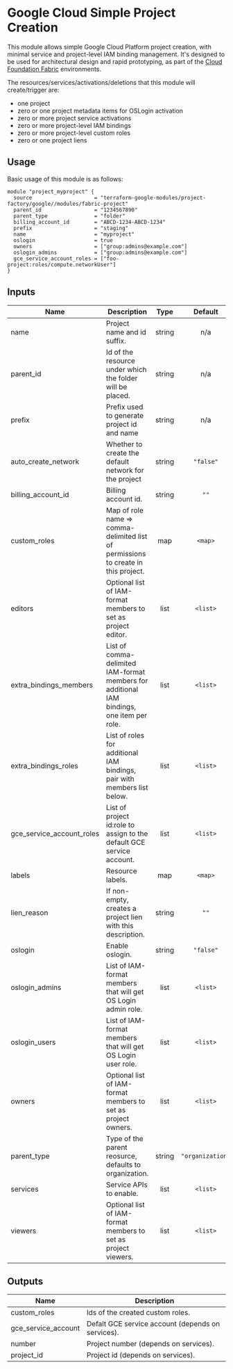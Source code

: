 # Google Cloud Simple Project Creation

This module allows simple Google Cloud Platform project creation, with minimal service and project-level IAM binding management. It's designed to be used for architectural design and rapid prototyping, as part of the [Cloud Foundation Fabric](https://github.com/terraform-google-modules/cloud-foundation-fabric) environments.

The resources/services/activations/deletions that this module will create/trigger are:

- one project
- zero or one project metadata items for OSLogin activation
- zero or more project service activations
- zero or more project-level IAM bindings
- zero or more project-level custom roles
- zero or one project liens

## Usage

Basic usage of this module is as follows:

```hcl
module "project_myproject" {
  source                    = "terraform-google-modules/project-factory/google//modules/fabric-project"
  parent_id                 = "1234567890"
  parent_type               = "folder"
  billing_account_id        = "ABCD-1234-ABCD-1234"
  prefix                    = "staging"
  name                      = "myproject"
  oslogin                   = true
  owners                    = ["group:admins@example.com"]
  oslogin_admins            = ["group:admins@example.com"]
  gce_service_account_roles = ["foo-project:roles/compute.networkUser"]
}
```

[^]: (autogen_docs_start)

## Inputs

| Name | Description | Type | Default | Required |
|------|-------------|:----:|:-----:|:-----:|
| name | Project name and id suffix. | string | n/a | yes |
| parent\_id | Id of the resource under which the folder will be placed. | string | n/a | yes |
| prefix | Prefix used to generate project id and name | string | n/a | yes |
| auto\_create\_network | Whether to create the default network for the project | string | `"false"` | no |
| billing\_account\_id | Billing account id. | string | `""` | no |
| custom\_roles | Map of role name => comma-delimited list of permissions to create in this project. | map | `<map>` | no |
| editors | Optional list of IAM-format members to set as project editor. | list | `<list>` | no |
| extra\_bindings\_members | List of comma-delimited IAM-format members for additional IAM bindings, one item per role. | list | `<list>` | no |
| extra\_bindings\_roles | List of roles for additional IAM bindings, pair with members list below. | list | `<list>` | no |
| gce\_service\_account\_roles | List of project id:role to assign to the default GCE service account. | list | `<list>` | no |
| labels | Resource labels. | map | `<map>` | no |
| lien\_reason | If non-empty, creates a project lien with this description. | string | `""` | no |
| oslogin | Enable oslogin. | string | `"false"` | no |
| oslogin\_admins | List of IAM-format members that will get OS Login admin role. | list | `<list>` | no |
| oslogin\_users | List of IAM-format members that will get OS Login user role. | list | `<list>` | no |
| owners | Optional list of IAM-format members to set as project owners. | list | `<list>` | no |
| parent\_type | Type of the parent reosurce, defaults to organization. | string | `"organization"` | no |
| services | Service APIs to enable. | list | `<list>` | no |
| viewers | Optional list of IAM-format members to set as project viewers. | list | `<list>` | no |

## Outputs

| Name | Description |
|------|-------------|
| custom\_roles | Ids of the created custom roles. |
| gce\_service\_account | Defalt GCE service account (depends on services). |
| number | Project number (depends on services). |
| project\_id | Project id (depends on services). |

[^]: (autogen_docs_end)
